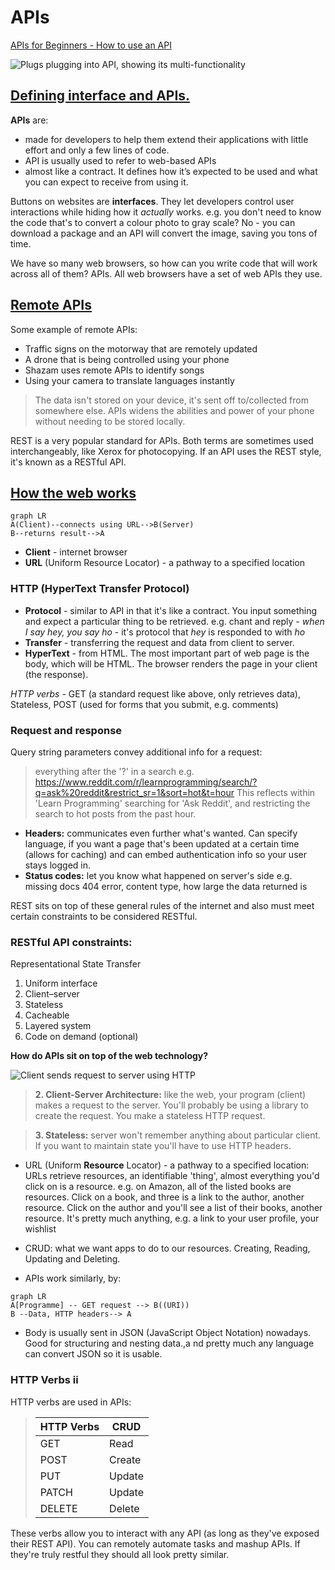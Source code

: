 
# APIs

[APIs for Beginners - How to use an API](https://www.youtube.com/watch?v=GZvSYJDk-us)

![Plugs plugging into API, showing its multi-functionality](https://external-content.duckduckgo.com/iu/?u=https%3A%2F%2Fuploads-ssl.webflow.com%2F5b18561112892434c1b06e2a%2F5cd4afac9560dc0ceea6babb_application-programming-interface.jpg&f=1&nofb=1)


## [Defining interface and APIs.](https://www.youtube.com/watch?v=GZvSYJDk-us&t=237s)

**APIs** are:
- made for developers to help them extend their applications with little effort and only a few lines of code.
- API is usually used to refer to web-based APIs
- almost like a contract. It defines how it’s expected to be used and what you can expect to receive from using it. 

Buttons on websites are **interfaces**. They let developers control user interactions while hiding how it *actually* works. e.g. you don't need to know the code that's to convert a colour photo to gray scale? No - you can download a package and an API will convert the image, saving you tons of time.

We have so many web browsers, so how can you write code that will work across all of them? APIs. All web browsers have a set of web APIs they use.

## [Remote APIs](https://www.youtube.com/watch?v=GZvSYJDk-us&t=775s)

Some example of remote APIs:
- Traffic signs on the motorway that are remotely updated
- A drone that is being controlled using your phone
- Shazam uses remote APIs to identify songs
- Using your camera to translate languages instantly
 
 >The data isn't stored on your device, it's sent off to/collected from somewhere else. APIs widens the abilities and power of your phone without needing to be stored locally. 

REST is a very popular standard for APIs. Both terms are sometimes used interchangeably, like Xerox for photocopying. If an API uses the REST style, it's known as a RESTful API.

## [How the web works](https://www.youtube.com/watch?v=GZvSYJDk-us&t=1024s)

```mermaid
graph LR
A(Client)--connects using URL-->B(Server)
B--returns result-->A
```

- **Client** - internet browser
- **URL** (Uniform Resource Locator) - a pathway to a specified location

### HTTP (HyperText Transfer Protocol)

- **Protocol** - similar to API in that it's like a contract. You input something and expect a particular thing to be retrieved. e.g. chant and reply - *when I say hey, you say ho* - it's protocol that *hey* is responded to with *ho* 
- **Transfer** - transferring the request and data from client to server.
- **HyperText** - from HTML. The most important part of web page is the body, which will be HTML. The browser renders the page in your client (the response).

*HTTP verbs* - GET (a standard request like above, only retrieves data), Stateless, POST (used for forms that you submit, e.g. comments)


### Request and response

Query string parameters convey additional info for a request: 
>  everything after the '?' in a search e.g. https://www.reddit.com/r/learnprogramming/search/?q=ask%20reddit&restrict_sr=1&sort=hot&t=hour
>  This reflects within 'Learn Programming' searching for 'Ask Reddit', and restricting the search to hot posts from the past hour.
>  
- **Headers:** communicates even further what's wanted.  Can specify language, if you want a page that's been updated at a certain time (allows for caching) and can embed authentication info so your user stays logged in. 
- **Status codes:** let you know what happened on server's side e.g. missing docs 404 error, content type, how large the data returned is

REST sits on top of these general rules of the internet and also must meet certain constraints to be considered RESTful.

### RESTful API constraints:

Representational State Transfer

1. Uniform interface
2. Client–server
3. Stateless
4. Cacheable
5. Layered system
6. Code on demand (optional)

**How do APIs sit on top of the web technology?**

>
![Client sends request to server using HTTP](https://lh3.googleusercontent.com/pw/ACtC-3cgahbeni5SEbni9_d1kDzKo-UJawChSBkx5YjjGtdiY4ihP-B63C-4PI2nFOMt-Jg2bBEUqQFgAbyPFBJAdtcWbYZRWEBl_zpPxNWXWr2k9kSy9HrB1gJVFWRvjeGL3Ns6SKr6tSH-da7TrPQFrWo=w563-h275-no)
> **2. Client-Server Architecture:** like the web, your program (client) makes a request to the server. You'll probably be using a library to create the request. You make a stateless HTTP request.

> **3. Stateless:** server won't remember anything about particular client. If you want to maintain state you'll have to use  HTTP headers.

- URL (Uniform **Resource** Locator) - a pathway to a specified location: URLs retrieve resources, an identifiable 'thing', almost everything you'd click on is a resource. e.g. on Amazon, all of the listed books are resources. Click on a book, and three is a link to the author, another resource. Click on the author and you'll see a list of their books, another resource. It's pretty much anything, e.g. a link to your user profile, your wishlist


- CRUD: what we want apps to do to our resources. Creating, Reading, Updating and Deleting. 
- APIs work similarly, by:

```mermaid
graph LR
A[Programme] -- GET request --> B((URI))
B --Data, HTTP headers--> A
```

- Body is usually sent in JSON (JavaScript Object Notation) nowadays. Good for structuring and nesting data.,a nd pretty much any language can convert JSON so it is usable.

### HTTP Verbs ii

HTTP verbs are used in APIs:

> | **HTTP Verbs**     | **CRUD**     |
> |-------------|-------------|
> | GET | Read | 
> | POST | Create |
> | PUT | Update |
> | PATCH | Update |
> | DELETE | Delete |

These verbs allow you to interact with any API (as long as they've exposed their REST API). You can remotely automate tasks and mashup APIs. If they're truly restful they should all look pretty similar.
